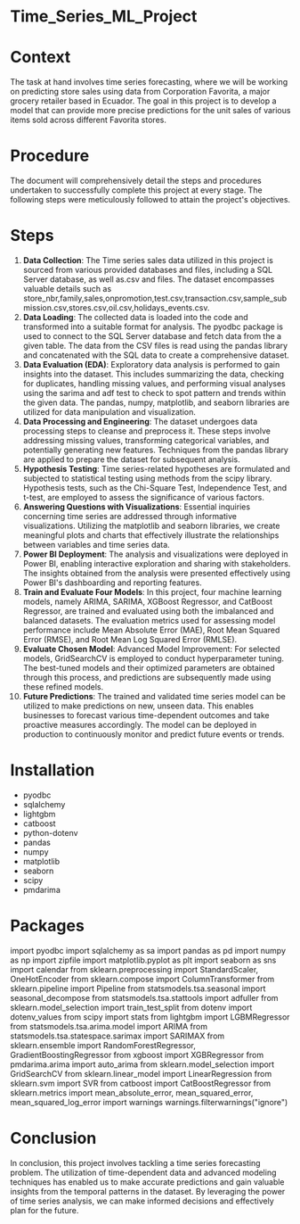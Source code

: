 # Time_Series_ML_Project

# Context

The task at hand involves time series forecasting, where we will be working on predicting store sales using data from Corporation Favorita, a major grocery retailer based in Ecuador. The goal in this project is to develop a model that can provide more precise predictions for the unit sales of various items sold across different Favorita stores.

# Procedure

The document will comprehensively detail the steps and procedures undertaken to successfully complete this project at every stage. The following steps were meticulously followed to attain the project's objectives.

# Steps

1. **Data Collection**: The Time series sales data utilized in this project is sourced from various provided databases and files, including a SQL Server database, as well as.csv and files. The dataset encompasses valuable details such as store_nbr,family,sales,onpromotion,test.csv,transaction.csv,sample_submission.csv,stores.csv,oil.csv,holidays_events.csv.
2. **Data Loading**: The collected data is loaded into the code and transformed into a suitable format for analysis. The pyodbc package is used to connect to the SQL Server database and fetch data from the a given table. The data from the CSV files is read using the pandas library and concatenated with the SQL data to create a comprehensive dataset.
3. **Data Evaluation (EDA)**: Exploratory data analysis is performed to gain insights into the dataset. This includes summarizing the data, checking for duplicates, handling missing values, and performing visual analyses using the sarima and adf test to check to spot pattern and trends within the given data. The pandas, numpy, matplotlib, and seaborn libraries are utilized for data manipulation and visualization.
4. **Data Processing and Engineering**: The dataset undergoes data processing steps to cleanse and preprocess it. These steps involve addressing missing values, transforming categorical variables, and potentially generating new features. Techniques from the pandas library are applied to prepare the dataset for subsequent analysis.
5. **Hypothesis Testing**: Time series-related hypotheses are formulated and subjected to statistical testing using methods from the scipy library. Hypothesis tests, such as the Chi-Square Test, Independence Test, and t-test, are employed to assess the significance of various factors.
6. **Answering Questions with Visualizations**: Essential inquiries concerning time series are addressed through informative visualizations. Utilizing the matplotlib and seaborn libraries, we create meaningful plots and charts that effectively illustrate the relationships between variables and time series data.
7. **Power BI Deployment**: The analysis and visualizations were deployed in Power BI, enabling interactive exploration and sharing with stakeholders. The insights obtained from the analysis were presented effectively using Power BI's dashboarding and reporting features.
8. **Train and Evaluate Four Models**: In this project, four machine learning models, namely ARIMA, SARIMA, XGBoost Regressor, and CatBoost Regressor, are trained and evaluated using both the imbalanced and balanced datasets. The evaluation metrics used for assessing model performance include Mean Absolute Error (MAE), Root Mean Squared Error (RMSE), and Root Mean Log Squared Error (RMLSE).
9. **Evaluate Chosen Model**:  Advanced Model Improvement: For selected models, GridSearchCV is employed to conduct hyperparameter tuning. The best-tuned models and their optimized parameters are obtained through this process, and predictions are subsequently made using these refined models.
10. **Future Predictions**: The trained and validated time series model can be utilized to make predictions on new, unseen data. This enables businesses to forecast various time-dependent outcomes and take proactive measures accordingly. The model can be deployed in production to continuously monitor and predict future events or trends.

# Installation

* pyodbc
* sqlalchemy
* lightgbm
* catboost
* python-dotenv
* pandas
* numpy
* matplotlib
* seaborn
* scipy
* pmdarima

# Packages

import pyodbc
import sqlalchemy as sa
import pandas as pd
import numpy as np
import zipfile
import matplotlib.pyplot as plt
import seaborn as sns
import calendar
from sklearn.preprocessing import StandardScaler, OneHotEncoder
from sklearn.compose import ColumnTransformer
from sklearn.pipeline import Pipeline
from statsmodels.tsa.seasonal import seasonal_decompose
from statsmodels.tsa.stattools import adfuller
from sklearn.model_selection import train_test_split
from dotenv import dotenv_values
from scipy import stats
from lightgbm import LGBMRegressor
from statsmodels.tsa.arima.model import ARIMA
from statsmodels.tsa.statespace.sarimax import SARIMAX
from sklearn.ensemble import RandomForestRegressor, GradientBoostingRegressor
from xgboost import XGBRegressor
from pmdarima.arima import auto_arima
from sklearn.model_selection import GridSearchCV
from sklearn.linear_model import LinearRegression
from sklearn.svm import SVR
from catboost import CatBoostRegressor
from sklearn.metrics import mean_absolute_error, mean_squared_error, mean_squared_log_error
import warnings
warnings.filterwarnings("ignore")

# Conclusion

In conclusion, this project involves tackling a time series forecasting problem. The utilization of time-dependent data and advanced modeling techniques has enabled us to make accurate predictions and gain valuable insights from the temporal patterns in the dataset. By leveraging the power of time series analysis, we can make informed decisions and effectively plan for the future.